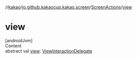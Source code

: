 //[kakao](../../../index.md)/[io.github.kakaocup.kakao.screen](../index.md)/[ScreenActions](index.md)/[view](view.md)



# view  
[androidJvm]  
Content  
abstract val [view](view.md): [ViewInteractionDelegate](../../io.github.kakaocup.kakao.delegate/-view-interaction-delegate/index.md)  




